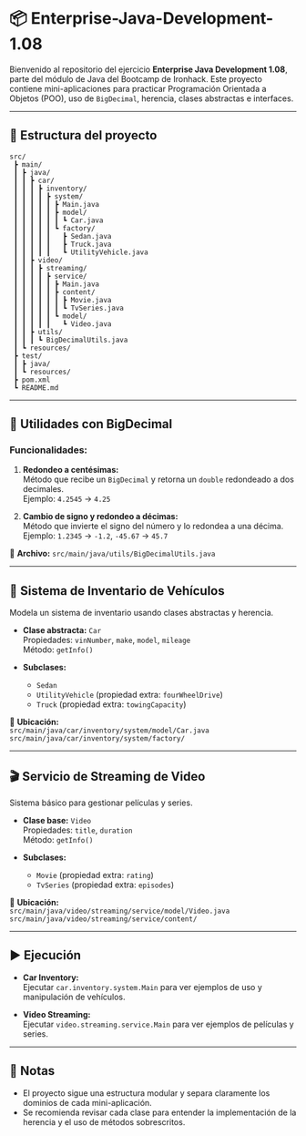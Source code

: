 # 📦 Enterprise-Java-Development-1.08

Bienvenido al repositorio del ejercicio **Enterprise Java Development 1.08**, parte del módulo de Java del Bootcamp de Ironhack. Este proyecto contiene mini-aplicaciones para practicar Programación Orientada a Objetos (POO), uso de `BigDecimal`, herencia, clases abstractas e interfaces.

---

## 📁 Estructura del proyecto

```plaintext
src/
 ┣ main/
 ┃ ┣ java/
 ┃ ┃ ┣ car/
 ┃ ┃ ┃ ┣ inventory/
 ┃ ┃ ┃ ┃ ┣ system/
 ┃ ┃ ┃ ┃ ┃ ┣ Main.java
 ┃ ┃ ┃ ┃ ┃ ┣ model/
 ┃ ┃ ┃ ┃ ┃ ┃ ┗ Car.java
 ┃ ┃ ┃ ┃ ┃ ┗ factory/
 ┃ ┃ ┃ ┃ ┃   ┣ Sedan.java
 ┃ ┃ ┃ ┃ ┃   ┣ Truck.java
 ┃ ┃ ┃ ┃ ┃   ┗ UtilityVehicle.java
 ┃ ┃ ┣ video/
 ┃ ┃ ┃ ┣ streaming/
 ┃ ┃ ┃ ┃ ┣ service/
 ┃ ┃ ┃ ┃ ┃ ┣ Main.java
 ┃ ┃ ┃ ┃ ┃ ┣ content/
 ┃ ┃ ┃ ┃ ┃ ┃ ┣ Movie.java
 ┃ ┃ ┃ ┃ ┃ ┃ ┗ TvSeries.java
 ┃ ┃ ┃ ┃ ┃ ┗ model/
 ┃ ┃ ┃ ┃ ┃   ┗ Video.java
 ┃ ┃ ┣ utils/
 ┃ ┃ ┃ ┗ BigDecimalUtils.java
 ┃ ┗ resources/
 ┣ test/
 ┃ ┣ java/
 ┃ ┗ resources/
 ┣ pom.xml
 ┗ README.md
```

---

## 🧮 Utilidades con BigDecimal

### Funcionalidades:

1. **Redondeo a centésimas:**  
   Método que recibe un `BigDecimal` y retorna un `double` redondeado a dos decimales.  
   Ejemplo: `4.2545` → `4.25`

2. **Cambio de signo y redondeo a décimas:**  
   Método que invierte el signo del número y lo redondea a una décima.  
   Ejemplo: `1.2345` → `-1.2`, `-45.67` → `45.7`

📄 **Archivo:** `src/main/java/utils/BigDecimalUtils.java`

---

## 🚗 Sistema de Inventario de Vehículos

Modela un sistema de inventario usando clases abstractas y herencia.

- **Clase abstracta:** `Car`  
  Propiedades: `vinNumber`, `make`, `model`, `mileage`  
  Método: `getInfo()`

- **Subclases:**  
  - `Sedan`
  - `UtilityVehicle` (propiedad extra: `fourWheelDrive`)
  - `Truck` (propiedad extra: `towingCapacity`)

📄 **Ubicación:**  
`src/main/java/car/inventory/system/model/Car.java`  
`src/main/java/car/inventory/system/factory/`

---

## 🎬 Servicio de Streaming de Video

Sistema básico para gestionar películas y series.

- **Clase base:** `Video`  
  Propiedades: `title`, `duration`  
  Método: `getInfo()`

- **Subclases:**  
  - `Movie` (propiedad extra: `rating`)
  - `TvSeries` (propiedad extra: `episodes`)

📄 **Ubicación:**  
`src/main/java/video/streaming/service/model/Video.java`  
`src/main/java/video/streaming/service/content/`

---

## ▶️ Ejecución

- **Car Inventory:**  
  Ejecutar `car.inventory.system.Main` para ver ejemplos de uso y manipulación de vehículos.

- **Video Streaming:**  
  Ejecutar `video.streaming.service.Main` para ver ejemplos de películas y series.

---

## 📝 Notas

- El proyecto sigue una estructura modular y separa claramente los dominios de cada mini-aplicación.
- Se recomienda revisar cada clase para entender la implementación de la herencia y el uso de métodos sobrescritos.
